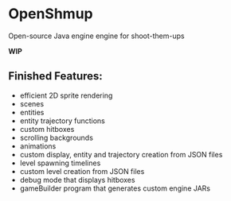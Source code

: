 # OpenShmup
Open-source Java engine engine for shoot-them-ups

**WIP**
## Finished Features:
- efficient 2D sprite rendering
- scenes
- entities
- entity trajectory functions
- custom hitboxes
- scrolling backgrounds
- animations
- custom display, entity and trajectory creation from JSON files
- level spawning timelines
- custom level creation from JSON files
- debug mode that displays hitboxes
- gameBuilder program that generates custom engine JARs
